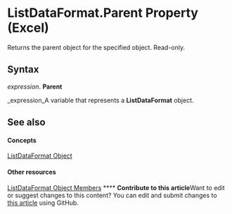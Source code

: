 
# ListDataFormat.Parent Property (Excel)

Returns the parent object for the specified object. Read-only.


## Syntax

 _expression_. **Parent**

 _expression_A variable that represents a  **ListDataFormat** object.


## See also


#### Concepts


 [ListDataFormat Object](d972f320-6865-a684-0f46-8c34b2eea482.md)
#### Other resources


 [ListDataFormat Object Members](fb39bbc8-aed9-45f5-c7b2-ca93760c9cf2.md)
****   **Contribute to this article**Want to edit or suggest changes to this content? You can edit and submit changes to  [this article](https://github.com/jhershey00/VBA_Excel_Test/OpenXMLCon/articles/7b94c2cd-0613-3c4d-c294-817cb043cd9a.md) using GitHub.

